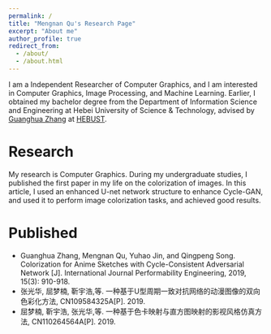 ```yaml
---
permalink: /
title: "Mengnan Qu's Research Page"
excerpt: "About me"
author_profile: true
redirect_from: 
  - /about/
  - /about.html
---
```


I am a Independent Researcher of Computer Graphics, and I am interested in Computer Graphics, Image Processing, and Machine Learning. Earlier, I obtained my bachelor degree from the Department of Information Science and Engineering at Hebei University of Science & Technology, advised by [Guanghua Zhang](https://xxxy.web.hebust.edu.cn/jyjx/yjsjy/ssjy/guanghua.htm) at [HEBUST](https://www.hebust.edu.cn). 

Research
======
My research is Computer Graphics. During my undergraduate studies, I published the first paper in my life on the colorization of images. In this article, I used an enhanced U-net network structure to enhance Cycle-GAN, and used it to perform image colorization tasks, and achieved good results.

Published
======
* Guanghua Zhang, Mengnan Qu, Yuhao Jin, and Qingpeng Song. Colorization for Anime Sketches with Cycle-Consistent Adversarial Network [J]. International Journal Performability Engineering, 2019, 15(3): 910-918.
* 张光华, 屈梦楠, 靳宇浩,等. 一种基于U型周期一致对抗网络的动漫图像的双向色彩化方法, CN109584325A[P]. 2019.
* 屈梦楠, 靳宇浩, 张光华,等. 一种基于色卡映射与直方图映射的影视风格仿真方法, CN110264564A[P]. 2019.